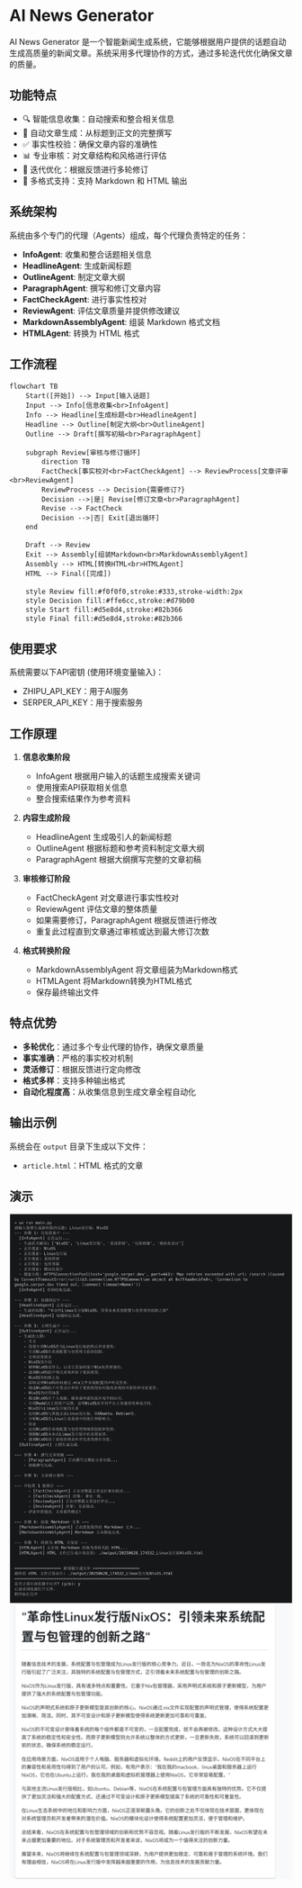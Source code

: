 # AI News Generator

AI News Generator 是一个智能新闻生成系统，它能够根据用户提供的话题自动生成高质量的新闻文章。系统采用多代理协作的方式，通过多轮迭代优化确保文章的质量。

## 功能特点

- 🔍 智能信息收集：自动搜索和整合相关信息
- 📝 自动文章生成：从标题到正文的完整撰写
- ✅ 事实性校验：确保文章内容的准确性
- 📊 专业审核：对文章结构和风格进行评估
- 🔄 迭代优化：根据反馈进行多轮修订
- 📄 多格式支持：支持 Markdown 和 HTML 输出

## 系统架构

系统由多个专门的代理（Agents）组成，每个代理负责特定的任务：

- **InfoAgent**: 收集和整合话题相关信息
- **HeadlineAgent**: 生成新闻标题
- **OutlineAgent**: 制定文章大纲
- **ParagraphAgent**: 撰写和修订文章内容
- **FactCheckAgent**: 进行事实性校对
- **ReviewAgent**: 评估文章质量并提供修改建议
- **MarkdownAssemblyAgent**: 组装 Markdown 格式文档
- **HTMLAgent**: 转换为 HTML 格式

## 工作流程

```mermaid
flowchart TB
    Start([开始]) --> Input[输入话题]
    Input --> Info[信息收集<br>InfoAgent]
    Info --> Headline[生成标题<br>HeadlineAgent]
    Headline --> Outline[制定大纲<br>OutlineAgent]
    Outline --> Draft[撰写初稿<br>ParagraphAgent]
    
    subgraph Review[审核与修订循环]
        direction TB
        FactCheck[事实校对<br>FactCheckAgent] --> ReviewProcess[文章评审<br>ReviewAgent]
        ReviewProcess --> Decision{需要修订?}
        Decision -->|是| Revise[修订文章<br>ParagraphAgent]
        Revise --> FactCheck
        Decision -->|否| Exit[退出循环]
    end
    
    Draft --> Review
    Exit --> Assembly[组装Markdown<br>MarkdownAssemblyAgent]
    Assembly --> HTML[转换HTML<br>HTMLAgent]
    HTML --> Final([完成])

    style Review fill:#f0f0f0,stroke:#333,stroke-width:2px
    style Decision fill:#ffe6cc,stroke:#d79b00
    style Start fill:#d5e8d4,stroke:#82b366
    style Final fill:#d5e8d4,stroke:#82b366
```

## 使用要求

系统需要以下API密钥 (使用环境变量输入)：
- ZHIPU_API_KEY：用于AI服务
- SERPER_API_KEY：用于搜索服务

## 工作原理

1. **信息收集阶段**
   - InfoAgent 根据用户输入的话题生成搜索关键词
   - 使用搜索API获取相关信息
   - 整合搜索结果作为参考资料

2. **内容生成阶段**
   - HeadlineAgent 生成吸引人的新闻标题
   - OutlineAgent 根据标题和参考资料制定文章大纲
   - ParagraphAgent 根据大纲撰写完整的文章初稿

3. **审核修订阶段**
   - FactCheckAgent 对文章进行事实性校对
   - ReviewAgent 评估文章的整体质量
   - 如果需要修订，ParagraphAgent 根据反馈进行修改
   - 重复此过程直到文章通过审核或达到最大修订次数

4. **格式转换阶段**
   - MarkdownAssemblyAgent 将文章组装为Markdown格式
   - HTMLAgent 将Markdown转换为HTML格式
   - 保存最终输出文件

## 特点优势

- **多轮优化**：通过多个专业代理的协作，确保文章质量
- **事实准确**：严格的事实校对机制
- **灵活修订**：根据反馈进行定向修改
- **格式多样**：支持多种输出格式
- **自动化程度高**：从收集信息到生成文章全程自动化

## 输出示例

系统会在 `output` 目录下生成以下文件：
- `article.html`：HTML 格式的文章


## 演示
![输入](./docs/img/input.png)
![输出](./docs/img/output.png)